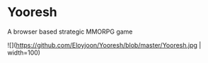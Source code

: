 # Yooresh
A browser based strategic MMORPG game

![](https://github.com/Eloyjoon/Yooresh/blob/master/Yooresh.jpg | width=100)
